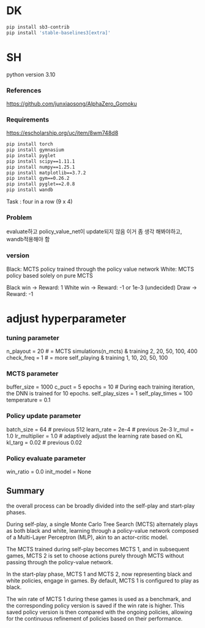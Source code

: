 # DK

```bash
pip install sb3-contrib
pip install 'stable-baselines3[extra]'
```

# SH
python version 3.10

### References
https://github.com/junxiaosong/AlphaZero_Gomoku

### Requirements
https://escholarship.org/uc/item/8wm748d8

```bash
pip install torch
pip install gymnasium
pip install pyglet
pip install scipy==1.11.1
pip install numpy==1.25.1
pip install matplotlib==3.7.2
pip install gym==0.26.2
pip install pyglet==2.0.8
pip install wandb
```

Task : four in a row (9 x 4)


### Problem
evaluate하고 policy_value_net이 update되지 않음
이거 좀 생각 해봐야하고, wandb적용해야 함


### version

Black: MCTS policy trained through the policy value network
White: MCTS policy based solely on pure MCTS

Black win -> Reward: 1
White win -> Reward: -1 or 1e-3 (undecided)
Draw -> Reward: -1


# adjust hyperparameter
### tuning parameter 
n_playout = 20  # = MCTS simulations(n_mcts) & training 2, 20, 50, 100, 400
check_freq = 1  # = more self_playing & training 1, 10, 20, 50, 100


### MCTS parameter
buffer_size = 1000
c_puct = 5
epochs = 10  # During each training iteration, the DNN is trained for 10 epochs.
self_play_sizes = 1
self_play_times = 100 
temperature = 0.1


### Policy update parameter 
batch_size = 64  # previous 512
learn_rate = 2e-4  # previous 2e-3
lr_mul = 1.0
lr_multiplier = 1.0  # adaptively adjust the learning rate based on KL
kl_targ = 0.02  # previous 0.02


### Policy evaluate parameter 
win_ratio = 0.0
init_model = None






## Summary

the overall process can be broadly divided into the self-play and start-play phases. 

During self-play, a single Monte Carlo Tree Search (MCTS) alternately plays as both black and white, 
learning through a policy-value network composed of a Multi-Layer Perceptron (MLP), 
akin to an actor-critic model.

The MCTS trained during self-play becomes MCTS 1, and in subsequent games, MCTS 2 is set to choose actions 
purely through MCTS without passing through the policy-value network. 

In the start-play phase, MCTS 1 and MCTS 2, now representing black and white policies, engage in games. 
By default, MCTS 1 is configured to play as black.

The win rate of MCTS 1 during these games is used as a benchmark, and the corresponding policy version 
is saved if the win rate is higher. 
This saved policy version is then compared with the ongoing policies, allowing for the continuous refinement 
of policies based on their performance. 
